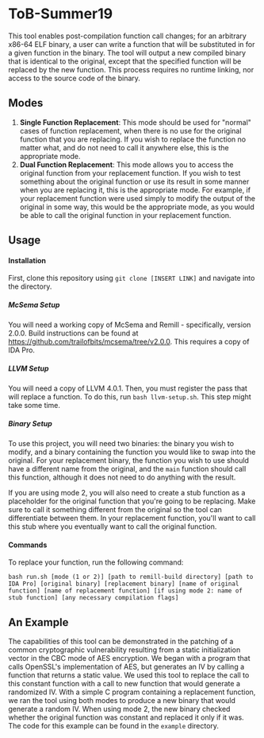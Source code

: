 # ToB-Summer19

This tool enables post-compilation function call changes; for an arbitrary x86-64 ELF binary, a user can write a function that will be substituted in for a given function in the binary. The tool will output a new compiled binary that is identical to the original, except that the specified function will be replaced by the new function. This process requires no runtime linking, nor access to the source code of the binary.

## Modes

1. **Single Function Replacement**: This mode should be used for "normal" cases of function replacement, when there is no use for the original function that you are replacing. If you wish to replace the function no matter what, and do not need to call it anywhere else, this is the appropriate mode.
2. **Dual Function Replacement**: This mode allows you to access the original function from your replacement function. If you wish to test something about the original function or use its result in some manner when you are replacing it, this is the appropriate mode. For example, if your replacement function were used simply to modify the output of the original in some way, this would be the appropriate mode, as you would be able to call the original function in your replacement function.

## Usage

#### Installation

First, clone this repository using `git clone [INSERT LINK]` and navigate into the directory.

##### McSema Setup
You will need a working copy of McSema and Remill - specifically, version 2.0.0. Build instructions can be found at https://github.com/trailofbits/mcsema/tree/v2.0.0. This requires a copy of IDA Pro.

##### LLVM Setup
You will need a copy of LLVM 4.0.1. Then, you must register the pass that will replace a function. To do this, run `bash llvm-setup.sh`. This step might take some time.

##### Binary Setup

To use this project, you will need two binaries: the binary you wish to modify, and a binary containing the function you would like to swap into the original. For your replacement binary, the function you wish to use should have a different name from the original, and the `main` function should call this function, although it does not need to do anything with the result.

If you are using mode 2, you will also need to create a stub function as a placeholder for the original function that you're going to be replacing. Make sure to call it something different from the original so the tool can differentiate between them. In your replacement function, you'll want to call this stub where you eventually want to call the original function.

#### Commands

To replace your function, run the following command:

`bash run.sh [mode (1 or 2)] [path to remill-build directory] [path to IDA Pro] [original binary] [replacement binary] [name of original function] [name of replacement function] [if using mode 2: name of stub function] [any necessary compilation flags]`

## An Example

The capabilities of this tool can be demonstrated in the patching of a common cryptographic vulnerability resulting from a static initialization vector in the CBC mode of AES encryption. We began with a program that calls OpenSSL's implementation of AES, but generates an IV by calling a function that returns a static value. We used this tool to replace the call to this constant function with a call to new function that would generate a randomized IV. With a simple C program containing a replacement function, we ran the tool using both modes to produce a new binary that would generate a random IV. When using mode 2, the new binary checked whether the original function was constant and replaced it only if it was. The code for this example can be found in the `example` directory.
